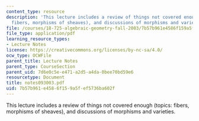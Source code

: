 ```yaml
---
content_type: resource
description: 'This lecture includes a review of things not covered enough (topics:
  fibers, morphisms of sheaves), and discussions of morphisms and varieties.'
file: /courses/18-725-algebraic-geometry-fall-2003/7b57b961e4586f159a5fef5736ba602f_notes093003.pdf
file_type: application/pdf
learning_resource_types:
- Lecture Notes
license: https://creativecommons.org/licenses/by-nc-sa/4.0/
ocw_type: OCWFile
parent_title: Lecture Notes
parent_type: CourseSection
parent_uid: 7d6e0c5e-e471-a2d5-a4da-0bee70bd59e6
resourcetype: Document
title: notes093003.pdf
uid: 7b57b961-e458-6f15-9a5f-ef5736ba602f
---
```

This lecture includes a review of things not covered enough (topics: fibers, morphisms of sheaves), and discussions of morphisms and varieties.